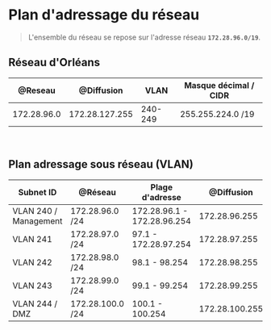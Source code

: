 # Plan d'adressage du réseau 

>L'ensemble du réseau se repose sur l'adresse réseau **`172.28.96.0/19`**.

## Réseau d'Orléans

| @Reseau | @Diffusion | VLAN| Masque décimal  / CIDR |
|---------|------------|-----|------------------------|
|  172.28.96.0  |  172.28.127.255   | 240-249| 255.255.224.0 /19 |

</br>

## Plan adressage sous réseau (VLAN)

| Subnet ID | @Réseau | Plage d'adresse | @Diffusion|
|-----------|---------|-----------------|-----------|
| VLAN 240 / Management |172.28.96.0 /24| 172.28.96.1 - 172.28.96.254 | 172.28.96.255|
|  VLAN 241 | 172.28.97.0 /24| 97.1 - 172.28.97.254 |172.28.97.255|
|  VLAN 242 |   172.28.98.0 /24 | 98.1 - 98.254 |172.28.98.255|
|  VLAN 243 |  172.28.99.0 /24 | 99.1 - 99.254 | 172.28.99.255 |
|  VLAN 244 / DMZ | 172.28.100.0 /24 | 100.1 - 100.254 | 172.28.100.255 |
